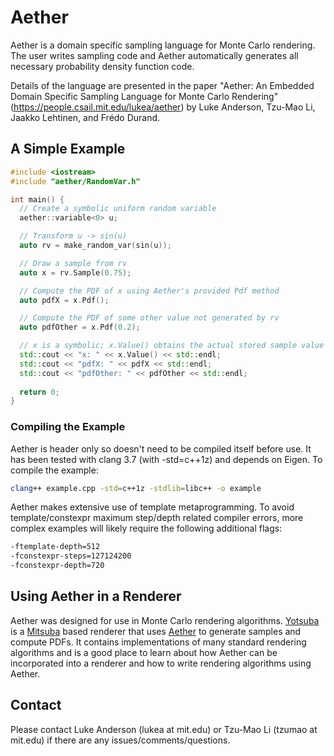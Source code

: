 # Aether

Aether is a domain specific sampling language for Monte Carlo rendering. The user writes sampling code and Aether automatically generates all necessary probability density function code.

Details of the language are presented in the paper "Aether: An Embedded Domain Specific Sampling Language for Monte Carlo Rendering" (https://people.csail.mit.edu/lukea/aether) by Luke Anderson, Tzu-Mao Li, Jaakko Lehtinen, and Frédo Durand.

## A Simple Example

```cpp
#include <iostream>
#include "aether/RandomVar.h"

int main() {
  // Create a symbolic uniform random variable
  aether::variable<0> u;

  // Transform u -> sin(u)
  auto rv = make_random_var(sin(u));

  // Draw a sample from rv
  auto x = rv.Sample(0.75);

  // Compute the PDF of x using Aether's provided Pdf method
  auto pdfX = x.Pdf();

  // Compute the PDF of some other value not generated by rv
  auto pdfOther = x.Pdf(0.2);

  // x is a symbolic; x.Value() obtains the actual stored sample value
  std::cout << "x: " << x.Value() << std::endl;
  std::cout << "pdfX: " << pdfX << std::endl;
  std::cout << "pdfOther: " << pdfOther << std::endl;
  
  return 0;
}
```

### Compiling the Example

Aether is header only so doesn't need to be compiled itself before use. It has been tested with clang 3.7 (with -std=c++1z) and depends on Eigen. To compile the example:

```bash
clang++ example.cpp -std=c++1z -stdlib=libc++ -o example
```

Aether makes extensive use of template metaprogramming. To avoid template/constexpr maximum step/depth related compiler errors, more complex examples will likely require the following additional flags:

```bash
-ftemplate-depth=512
-fconstexpr-steps=127124200
-fconstexpr-depth=720
```

## Using Aether in a Renderer

Aether was designed for use in Monte Carlo rendering algorithms. [Yotsuba](https://github.com/aekul/yotsuba) is a [Mitsuba](https://github.com/mitsuba-renderer/mitsuba) based renderer that uses [Aether](https://github.com/aekul/aether) to generate samples and compute PDFs.
It contains implementations of many standard rendering algorithms and is a good place to learn about how Aether can be incorporated into a renderer and how to write rendering algorithms using Aether.

## Contact

Please contact Luke Anderson (lukea at mit.edu) or Tzu-Mao Li (tzumao at mit.edu) if there are any issues/comments/questions.
